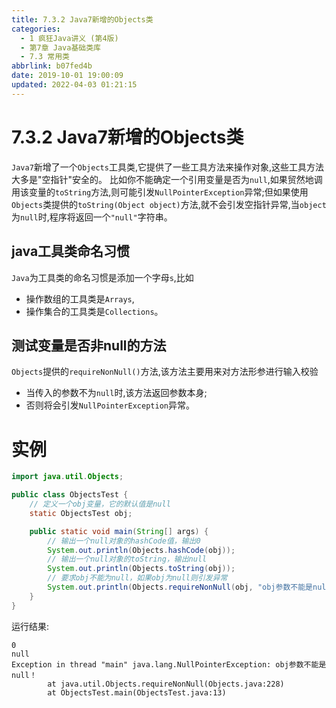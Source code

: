 ```yaml
---
title: 7.3.2 Java7新增的Objects类
categories: 
  - 1 疯狂Java讲义 (第4版)
  - 第7章 Java基础类库
  - 7.3 常用类
abbrlink: b07fed4b
date: 2019-10-01 19:00:09
updated: 2022-04-03 01:21:15
---
```

# 7.3.2 Java7新增的Objects类 #
`Java7`新增了一个`Objects`工具类,它提供了一些工具方法来操作对象,这些工具方法大多是"空指针"安全的。
比如你不能确定一个引用变量是否为`null`,如果贸然地调用该变量的`toString`方法,则可能引发`NullPointerException`异常;但如果使用`Objects`类提供的`toString(Object object)`方法,就不会引发空指针异常,当`object`为`null`时,程序将返回一个`"null"`字符串。
## java工具类命名习惯 ##
`Java`为工具类的命名习惯是添加一个字母`s`,比如
- 操作数组的工具类是`Arrays`,
- 操作集合的工具类是`Collections`。

## 测试变量是否非null的方法 ##
`Objects`提供的`requireNonNull()`方法,该方法主要用来对方法形参进行输入校验
- 当传入的参数不为`null`时,该方法返回参数本身;
- 否则将会引发`NullPointerException`异常。


# 实例 #
```java
import java.util.Objects;

public class ObjectsTest {
    // 定义一个obj变量，它的默认值是null
    static ObjectsTest obj;

    public static void main(String[] args) {
        // 输出一个null对象的hashCode值，输出0
        System.out.println(Objects.hashCode(obj));
        // 输出一个null对象的toString，输出null
        System.out.println(Objects.toString(obj));
        // 要求obj不能为null，如果obj为null则引发异常
        System.out.println(Objects.requireNonNull(obj, "obj参数不能是null！"));
    }
}
```
运行结果:
```
0
null
Exception in thread "main" java.lang.NullPointerException: obj参数不能是null！
        at java.util.Objects.requireNonNull(Objects.java:228)
        at ObjectsTest.main(ObjectsTest.java:13)
```


